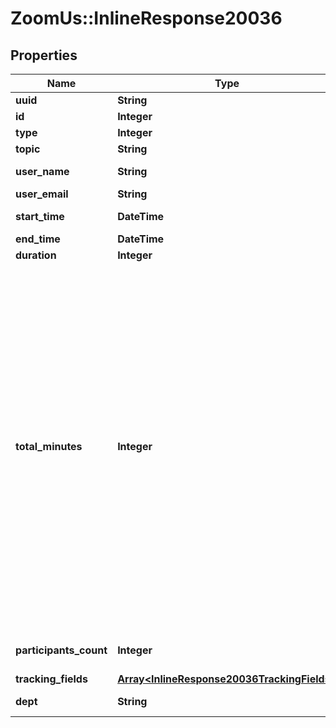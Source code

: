 # ZoomUs::InlineResponse20036

## Properties
Name | Type | Description | Notes
------------ | ------------- | ------------- | -------------
**uuid** | **String** | Meeting UUID. | [optional] 
**id** | **Integer** | Meeting ID. | [optional] 
**type** | **Integer** | Meeting type. | [optional] 
**topic** | **String** | Meeting topic. | [optional] 
**user_name** | **String** | User display name. | [optional] 
**user_email** | **String** | User email. | [optional] 
**start_time** | **DateTime** | Meeting start time. | [optional] 
**end_time** | **DateTime** | Meeting end time. | [optional] 
**duration** | **Integer** | Meeting duration. | [optional] 
**total_minutes** | **Integer** | Number of meeting minutes. This represents the total amount of meeting minutes attended by each participant including the host, for meetings hosted by the user. For instance if there were one host(named A) and one participant(named B) in a meeting, the value of total_minutes would be calculated as below:  **total_minutes** &#x3D; Total Meeting Attendance Minutes of A + Total Meeting Attendance Minutes of B | [optional] 
**participants_count** | **Integer** | Number of meeting participants. | [optional] 
**tracking_fields** | [**Array&lt;InlineResponse20036TrackingFields&gt;**](InlineResponse20036TrackingFields.md) | Tracking fields. | [optional] 
**dept** | **String** | Department of the host. | [optional] 


